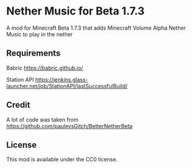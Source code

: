 # Nether Music for Beta 1.7.3
A mod for Minecraft Beta 1.7.3 that adds Minecraft Volume Alpha Nether Music to play in the nether

## Requirements
Babric https://babric.github.io/

Station API https://jenkins.glass-launcher.net/job/StationAPI/lastSuccessfulBuild/

## Credit
A lot of code was taken from https://github.com/paulevsGitch/BetterNetherBeta

## License
This mod is available under the CC0 license.
